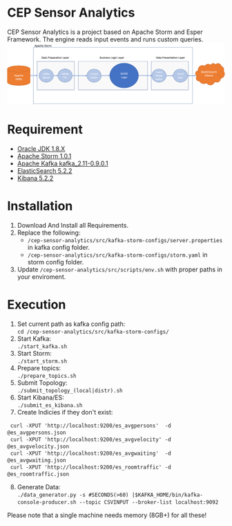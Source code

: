 # CEP Sensor Analytics

CEP Sensor Analytics is a project based on Apache Storm and Esper Framework. 
The engine reads input events and runs custom queries.
![Project Pipeline](./src/images/Pipeline.png)

# Requirement
  - [Oracle JDK 1.8.X](http://www.oracle.com/technetwork/java/javase/downloads/jdk8-downloads-2133151.html)
  - [Apache Storm 1.0.1](https://archive.apache.org/dist/storm/apache-storm-1.0.1/)
  - [Apache Kafka kafka_2.11-0.9.0.1](https://archive.apache.org/dist/kafka/0.9.0.1/kafka_2.11-0.9.0.1.tgz)
  - [ElasticSearch 5.2.2](https://www.elastic.co/downloads/past-releases/elasticsearch-5-2-2)
  - [Kibana 5.2.2](https://www.elastic.co/downloads/past-releases/kibana-5-2-2)
    
# Installation
 1. Download And Install all Requirements.
 2. Replace the following:  
    * `/cep-sensor-analytics/src/kafka-storm-configs/server.properties` in kafka config folder.  
    * `/cep-sensor-analytics/src/kafka-storm-configs/storm.yaml` in storm config folder.   
 3. Update `/cep-sensor-analytics/src/scripts/env.sh` with proper paths in your enviroment.  

# Execution
1. Set current path as kafka config path:  
  `cd /cep-sensor-analytics/src/kafka-storm-configs/`
2. Start Kafka:   
  `./start_kafka.sh`
3. Start Storm:  
  `./start_storm.sh`
4. Prepare topics:  
  `./prepare_topics.sh`
5. Submit Topology:  
  `./submit_topology_(local|distr).sh`
6. Start Kibana/ES:  
  `./submit_es_kibana.sh`
7. Create Indicies if they don't exist:    
 ```
  curl -XPUT 'http://localhost:9200/es_avgpersons'  -d @es_avgpersons.json
  curl -XPUT 'http://localhost:9200/es_avgvelocity' -d @es_avgvelocity.json
  curl -XPUT 'http://localhost:9200/es_avgwaiting'  -d @es_avgwaiting.json
  curl -XPUT 'http://localhost:9200/es_roomtraffic' -d @es_roomtraffic.json
  ```
8. Generate Data:  
  `./data_generator.py -s #SECONDS(>60) |$KAFKA_HOME/bin/kafka-console-producer.sh --topic CSVINPUT --broker-list localhost:9092`


Please note that a single machine needs memory (8GB+) for all these!
